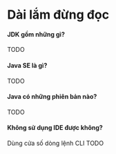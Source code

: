 # Dài lắm đừng đọc

#### JDK gồm những gì?
TODO

#### Java SE là gì?
TODO

#### Java có những phiên bản nào?
TODO

#### Không sử dụng IDE được không?
Dùng cửa số dòng lệnh CLI
TODO
